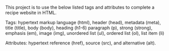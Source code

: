 This project is to use the below listed tags and attributes to complete a recipe website in HTML.

Tags:
hypertext markup language (html), header (head), metadata (meta), title (title), body (body), heading (h1-6) paragraph (p), strong (strong), emphasis (em), image (img), unordered list (ul), ordered list (ol), list item (li)

Attributes:
hypertext reference (href), source (src), and alternative (alt).